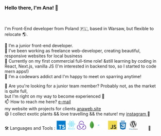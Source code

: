### Hello there, I'm Ana! 👋
<br> </br>
I'm Front-End developer from Poland 🇵🇱, based in Warsaw, but flexible to relocate  🌎.

 🚧 I’m a junior front-end developer. <br> 
 🤔 I’ve been working as freelance web-developer, creating beautiful, responsive websites for local business<br> 
 🌱 Currently on my first commercial full-time role! &still learning by coding in React, Next.js, vanilla JS (I'm interested in backend too, so I started to code mern apps!)<br> 
 👯 I’m a codewars addict and I'm happy to meet on sparring anytime!


  💬 Are you're looking for a junior team member? Probably not, as the market is quite full, <br> but I'm right on my way to become experienced 💪 <br>
  📫 How to reach me here?  <a href="mailto:jezowskanna@gmail.com"> e-mail </a> <br>
  my website with projects for clients <a href="http://anaweb.site"> anaweb.site </a><br>
  😄 I collect exotic plants && love travelling && the nature! my <a href="https://www.instagram.com/aniaje/"> instagram </a> 🍒


🛠️ Languages and Tools :
<span>
<img style="width: 30px" src="https://github.com/devicons/devicon/blob/master/icons/typescript/typescript-original.svg">
<img style="width: 30px" src="https://github.com/devicons/devicon/blob/master/icons/react/react-original-wordmark.svg">
<img style="width: 30px" src="https://github.com/devicons/devicon/blob/master/icons/redux/redux-original.svg">
  <img style="width: 30px" src="https://github.com/devicons/devicon/blob/master/icons/mongodb/mongodb-original.svg">
    <img style="width: 30px" src="https://github.com/devicons/devicon/blob/master/icons/tailwindcss/tailwindcss-original-wordmark.svg">
<img style="width: 30px" src="https://github.com/devicons/devicon/blob/master/icons/javascript/javascript-original.svg">
<img style="width: 30px" src="https://github.com/devicons/devicon/blob/master/icons/css3/css3-plain-wordmark.svg">
<img style="width: 30px" src="https://github.com/devicons/devicon/blob/master/icons/wordpress/wordpress-original.svg">
    <img style="width: 30px" >💅</img>
</span>

 



